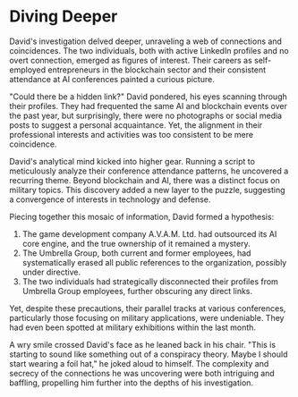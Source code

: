 # Diving Deeper

David's investigation delved deeper, unraveling a web of connections and coincidences. The two individuals, both with active LinkedIn profiles and no overt connection, emerged as figures of interest. Their careers as self-employed entrepreneurs in the blockchain sector and their consistent attendance at AI conferences painted a curious picture.

"Could there be a hidden link?" David pondered, his eyes scanning through their profiles. They had frequented the same AI and blockchain events over the past year, but surprisingly, there were no photographs or social media posts to suggest a personal acquaintance. Yet, the alignment in their professional interests and activities was too consistent to be mere coincidence.

David's analytical mind kicked into higher gear. Running a script to meticulously analyze their conference attendance patterns, he uncovered a recurring theme. Beyond blockchain and AI, there was a distinct focus on military topics. This discovery added a new layer to the puzzle, suggesting a convergence of interests in technology and defense.

Piecing together this mosaic of information, David formed a hypothesis:

1. The game development company A.V.A.M. Ltd. had outsourced its AI core engine, and the true ownership of it remained a mystery.
2. The Umbrella Group, both current and former employees, had systematically erased all public references to the organization, possibly under directive.
3. The two individuals had strategically disconnected their profiles from Umbrella Group employees, further obscuring any direct links.

Yet, despite these precautions, their parallel tracks at various conferences, particularly those focusing on military applications, were undeniable. They had even been spotted at military exhibitions within the last month.

A wry smile crossed David's face as he leaned back in his chair. "This is starting to sound like something out of a conspiracy theory. Maybe I should start wearing a foil hat," he joked aloud to himself. The complexity and secrecy of the connections he was uncovering were both intriguing and baffling, propelling him further into the depths of his investigation.
